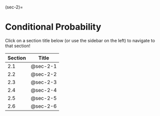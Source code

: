 (sec-2)=
# Conditional Probability

Click on a section title below (or use the sidebar on the left) to navigate to that section!

| Section | Title |
| - | - |
| 2.1 | @sec-2-1 |
| 2.2 | @sec-2-2 |
| 2.3 | @sec-2-3 |
| 2.4 | @sec-2-4 |
| 2.5 | @sec-2-5 |
| 2.6 | @sec-2-6 |
